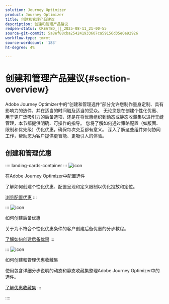 ```yaml
---
solution: Journey Optimizer
product: Journey Optimizer
title: 创建和管理产品建议
description: 创建和管理产品建议
redpen-status: CREATED_||_2025-08-11_21-00-55
source-git-commit: 5a8ef88cba254241933607ca59156d35e0e92926
workflow-type: tm+mt
source-wordcount: '183'
ht-degree: 4%

---
```



# 创建和管理产品建议{#section-overview}

Adobe Journey Optimizer中的“创建和管理选件”部分允许您制作量身定制、具有影响力的选件，并在适当的时间触及适当的受众。 无论您是在创建个性化优惠、用于更广泛吸引力的后备选项，还是在将优惠组织到动态或静态收藏集以进行无缝管理，本节都提供明确、可操作的指导。 您将了解如何通过策略配置（如版面、限制和优先级）优化优惠，确保每次交互都有意义。 深入了解这些组件如何协同工作，帮助您为客户提供更智能、更吸引人的体验。

## 创建和管理优惠

:::: landing-cards-container
:::
![icon](https://cdn.experienceleague.adobe.com/icons/gear.svg)

在Adobe Journey Optimizer中配置选件

了解如何创建个性化优惠、配置呈现和定义限制以优化投放和定位。

[浏览配置优惠](configure-offers-landing-page.md)
:::

:::
![icon](https://cdn.experienceleague.adobe.com/icons/circle-play.svg)

如何创建后备优惠

关于为不符合个性化优惠条件的客户创建后备优惠的分步教程。

[了解如何创建后备优惠](../using/offers/offer-library/creating-fallback-offers.md)
:::

:::
![icon](https://cdn.experienceleague.adobe.com/icons/list-check.svg)

如何创建和管理优惠收藏集

使用包含详细分步说明的动态和静态收藏集整理Adobe Journey Optimizer中的选件。

[了解优惠收藏集](../using/offers/offer-library/creating-collections.md)
:::

::::
